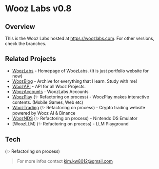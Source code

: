 # Wooz Labs v0.8

## Overview

This is the Wooz Labs hosted at https://woozlabs.com. For other versions, check the branches.

## Related Projects

- [WoozLabs] - Homepage of WoozLabs. (It is just portfolio website for now)
- [WoozBlog] - Archive for everything that I learn. Study with me!
- [WoozAPI] - API for all Wooz Projects.
- [WoozAccounts] - WoozLabs Accounts
- [WoozPlay] (✨ Refactoring on process) - WoozPlay makes interactive contents. (Mobile Games, Web etc)
- [WoozTrading] (✨ Refactoring on process) - Crypto trading website powered by Wooz AI & Binance
- [WoozNDS] (✨ Refactoring on process) - Nintendo DS Emulator
- [WoozLLM] (✨ Refactoring on process) - LLM Playground

## Tech

(✨ Refactoring on process)

> For more infos contact [kim.kw8012@gmail.com]

[kim.kw8012@gmail.com]: mailto:kim.kw8012@gmail.com
[woozlabs]: https://woozlabs.com
[woozblog]: https://blog.woozlabs.com
[woozapi]: https://api.woozlabs.com
[woozplay]: https://play.woozlabs.com
[wooztrading]: https://trading.woozlabs.com
[woozaccounts]: https://accounts.woozlabs.com
[wooznds]: https://nds.woozlabs.com
[wwozllm]: https://chat.woozlabs.com
